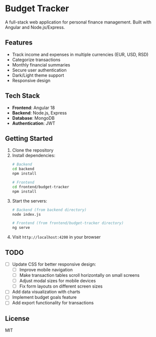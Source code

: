# Budget Tracker

A full-stack web application for personal finance management. Built with Angular and Node.js/Express.

## Features

- Track income and expenses in multiple currencies (EUR, USD, RSD)
- Categorize transactions
- Monthly financial summaries
- Secure user authentication
- Dark/Light theme support
- Responsive design

## Tech Stack

- **Frontend**: Angular 18
- **Backend**: Node.js, Express
- **Database**: MongoDB
- **Authentication**: JWT

## Getting Started

1. Clone the repository
2. Install dependencies:
   ```bash
   # Backend
   cd backend
   npm install

   # Frontend
   cd frontend/budget-tracker
   npm install
   ```
3. Start the servers:
   ```bash
   # Backend (from backend directory)
   node index.js

   # Frontend (from frontend/budget-tracker directory)
   ng serve
   ```
4. Visit `http://localhost:4200` in your browser

## TODO

- [ ] Update CSS for better responsive design:
  - [ ] Improve mobile navigation
  - [ ] Make transaction tables scroll horizontally on small screens
  - [ ] Adjust modal sizes for mobile devices
  - [ ] Fix form layouts on different screen sizes
- [ ] Add data visualization with charts
- [ ] Implement budget goals feature
- [ ] Add export functionality for transactions

## License

MIT
